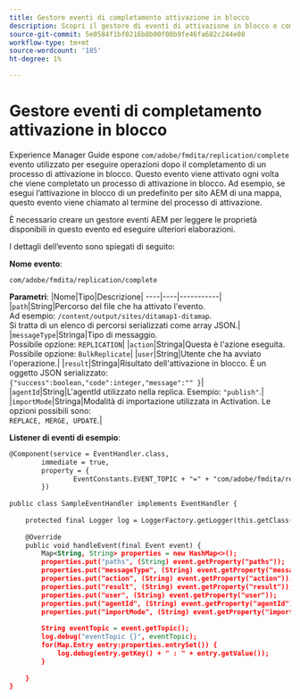 ```yaml
---
title: Gestore eventi di completamento attivazione in blocco
description: Scopri il gestore di eventi di attivazione in blocco e completamento
source-git-commit: 5e0584f1bf0216b8b00f00b9fe46fa682c244e08
workflow-type: tm+mt
source-wordcount: '185'
ht-degree: 1%

---
```


# Gestore eventi di completamento attivazione in blocco

Experience Manager Guide espone `com/adobe/fmdita/replication/complete` evento utilizzato per eseguire operazioni dopo il completamento di un processo di attivazione in blocco. Questo evento viene attivato ogni volta che viene completato un processo di attivazione in blocco. Ad esempio, se esegui l’attivazione in blocco di un predefinito per sito AEM di una mappa, questo evento viene chiamato al termine del processo di attivazione.


È necessario creare un gestore eventi AEM per leggere le proprietà disponibili in questo evento ed eseguire ulteriori elaborazioni.

I dettagli dell’evento sono spiegati di seguito:

**Nome evento**:

```
com/adobe/fmdita/replication/complete 
```

**Parametri**: |Nome|Tipo|Descrizione| ----|----|-----------| |`path`|String|Percorso del file che ha attivato l&#39;evento. <br> Ad esempio: `/content/output/sites/ditamap1-ditamap`. <br> Si tratta di un elenco di percorsi serializzati come array JSON.| |`messageType`|Stringa|Tipo di messaggio. <br>Possibile opzione: `REPLICATION`| |`action`|Stringa|Questa è l&#39;azione eseguita. <br>Possibile opzione: `BulkReplicate`| |`user`|String|Utente che ha avviato l&#39;operazione.| |`result`|Stringa|Risultato dell&#39;attivazione in blocco. È un oggetto JSON serializzato: <br>`{"success":boolean,"code":integer,"message":"" }`| |`agentId`|String|L&#39;agentId utilizzato nella replica. Esempio: `"publish"`.| |`importMode`|Stringa|Modalità di importazione utilizzata in Activation. Le opzioni possibili sono: <br>`REPLACE, MERGE, UPDATE`.|


**Listener di eventi di esempio**:

```XML
@Component(service = EventHandler.class,
        immediate = true,
        property = {
                EventConstants.EVENT_TOPIC + "=" + "com/adobe/fmdita/replication/complete",
        })
 
public class SampleEventHandler implements EventHandler {
 
    protected final Logger log = LoggerFactory.getLogger(this.getClass());
 
    @Override
    public void handleEvent(final Event event) {
        Map<String, String> properties = new HashMap<>();
        properties.put("paths", (String) event.getProperty("paths"));
        properties.put("messageType", (String) event.getProperty("messageType"));
        properties.put("action", (String) event.getProperty("action"));
        properties.put("result", (String) event.getProperty("result"));
        properties.put("user", (String) event.getProperty("user"));
        properties.put("agentId", (String) event.getProperty("agentId"));
        properties.put("importMode", (String) event.getProperty("importMode"));
 
        String eventTopic = event.getTopic();
        log.debug("eventTopic {}", eventTopic);
        for(Map.Entry entry:properties.entrySet()) {
            log.debug(entry.getKey() + " : " + entry.getValue());
        }
 
    }
}
```
